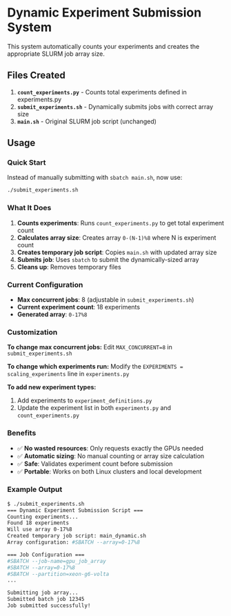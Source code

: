 # Dynamic Experiment Submission System

This system automatically counts your experiments and creates the appropriate SLURM job array size.

## Files Created

1. **`count_experiments.py`** - Counts total experiments defined in experiments.py
2. **`submit_experiments.sh`** - Dynamically submits jobs with correct array size
3. **`main.sh`** - Original SLURM job script (unchanged)

## Usage

### Quick Start

Instead of manually submitting with `sbatch main.sh`, now use:

```bash
./submit_experiments.sh
```

### What It Does

1. **Counts experiments**: Runs `count_experiments.py` to get total experiment count
2. **Calculates array size**: Creates array `0-(N-1)%8` where N is experiment count
3. **Creates temporary job script**: Copies `main.sh` with updated array size
4. **Submits job**: Uses `sbatch` to submit the dynamically-sized array
5. **Cleans up**: Removes temporary files

### Current Configuration

- **Max concurrent jobs**: 8 (adjustable in `submit_experiments.sh`)
- **Current experiment count**: 18 experiments
- **Generated array**: `0-17%8`

### Customization

**To change max concurrent jobs:**
Edit `MAX_CONCURRENT=8` in `submit_experiments.sh`

**To change which experiments run:**
Modify the `EXPERIMENTS = scaling_experiments` line in `experiments.py`

**To add new experiment types:**

1. Add experiments to `experiment_definitions.py`
2. Update the experiment list in both `experiments.py` and `count_experiments.py`

### Benefits

- ✅ **No wasted resources**: Only requests exactly the GPUs needed
- ✅ **Automatic sizing**: No manual counting or array size calculation
- ✅ **Safe**: Validates experiment count before submission
- ✅ **Portable**: Works on both Linux clusters and local development

### Example Output

```bash
$ ./submit_experiments.sh
=== Dynamic Experiment Submission Script ===
Counting experiments...
Found 18 experiments
Will use array 0-17%8
Created temporary job script: main_dynamic.sh
Array configuration: #SBATCH --array=0-17%8

=== Job Configuration ===
#SBATCH --job-name=gpu_job_array
#SBATCH --array=0-17%8
#SBATCH --partition=xeon-g6-volta
...

Submitting job array...
Submitted batch job 12345
Job submitted successfully!
```
